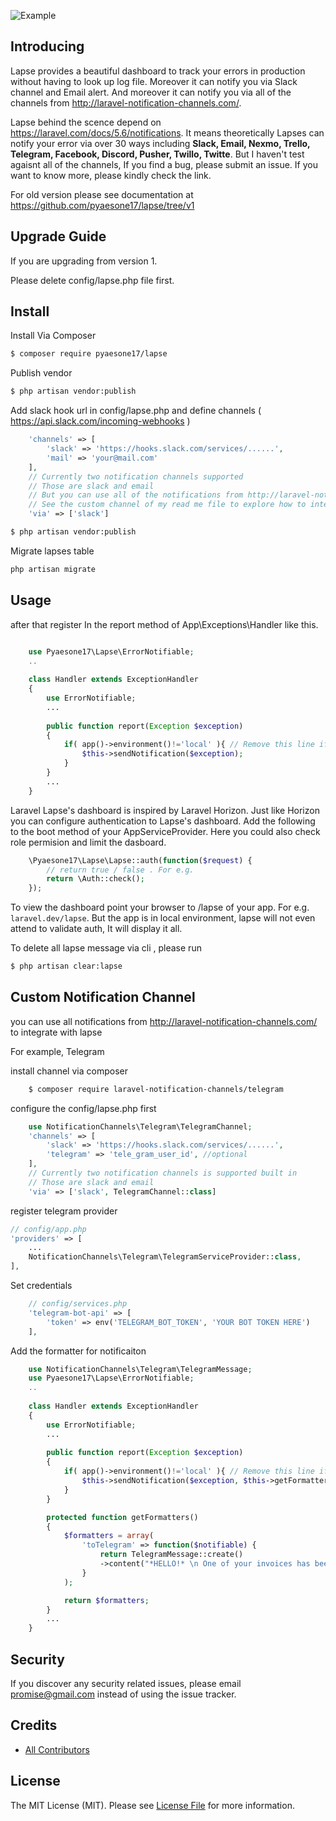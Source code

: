 
![Example](https://raw.githubusercontent.com/pyaesone17/lapse/master/lapse_v2.png)

## Introducing

Lapse provides a beautiful dashboard to track your errors in production without having to look up log file. 
Moreover it can notify you via Slack channel and Email alert. And moreover it can notify you via all of the channels from
http://laravel-notification-channels.com/.

Lapse behind the scence depend on https://laravel.com/docs/5.6/notifications. 
It means theoretically Lapses can notify your error via over 30 ways including **Slack, Email, Nexmo, Trello, Telegram, Facebook, Discord, Pusher, Twillo, Twitte**. But I haven't test agaisnt all of the channels, If you find a bug, please submit an issue.
If you want to know more, please kindly check the link.

For old version please see documentation at https://github.com/pyaesone17/lapse/tree/v1

## Upgrade Guide
If you are upgrading from version 1.

Please delete config/lapse.php file first.

## Install

Install Via Composer

``` bash
$ composer require pyaesone17/lapse
```

Publish vendor

``` bash
$ php artisan vendor:publish
```

Add slack hook url in config/lapse.php and define channels ( https://api.slack.com/incoming-webhooks )

``` php
    'channels' => [
        'slack' => 'https://hooks.slack.com/services/......',
        'mail' => 'your@mail.com'
    ],
    // Currently two notification channels supported
    // Those are slack and email
    // But you can use all of the notifications from http://laravel-notification-channels.com/
    // See the custom channel of my read me file to explore how to integrate
    'via' => ['slack']
```

``` bash
$ php artisan vendor:publish
```

Migrate lapses table

``` bash
php artisan migrate
```
## Usage

after that register In the report method of App\Exceptions\Handler like this.


``` php

    use Pyaesone17\Lapse\ErrorNotifiable;
    ..
    
    class Handler extends ExceptionHandler
    {
        use ErrorNotifiable;
        ...
    
        public function report(Exception $exception)
        {
            if( app()->environment()!='local' ){ // Remove this line if you want lapse to notify in local environment
                $this->sendNotification($exception);
            }
        }
        ...  
    }
```

Laravel Lapse's dashboard is inspired by Laravel Horizon. Just like Horizon you can configure authentication to Lapse's dashboard. Add the following to the boot method of your AppServiceProvider. Here you could also check role permision and limit
the dasboard.

``` php
    \Pyaesone17\Lapse\Lapse::auth(function($request) {
        // return true / false . For e.g.
        return \Auth::check();
    });
```
To view the dashboard point your browser to /lapse of your app. For e.g. `laravel.dev/lapse`.
But the app is in local environment, lapse will not even attend to validate auth, It will display it all.

To delete all lapse message via cli , please run

``` bash
$ php artisan clear:lapse
```

## Custom Notification Channel

you can use all notifications from http://laravel-notification-channels.com/ to integrate with lapse

For example, Telegram

install channel via composer

``` bash
    $ composer require laravel-notification-channels/telegram
```

configure the config/lapse.php first

``` php
    use NotificationChannels\Telegram\TelegramChannel;
    'channels' => [
        'slack' => 'https://hooks.slack.com/services/......',
        'telegram' => 'tele_gram_user_id', //optional
    ],
    // Currently two notification channels is supported built in
    // Those are slack and email
    'via' => ['slack', TelegramChannel::class]
```

register telegram provider

``` php
// config/app.php
'providers' => [
    ...
    NotificationChannels\Telegram\TelegramServiceProvider::class,
],
```

Set credentials
```php
    // config/services.php
    'telegram-bot-api' => [
        'token' => env('TELEGRAM_BOT_TOKEN', 'YOUR BOT TOKEN HERE')
    ],
```

Add the formatter for notificaiton
``` php
    use NotificationChannels\Telegram\TelegramMessage;
    use Pyaesone17\Lapse\ErrorNotifiable;
    ..
    
    class Handler extends ExceptionHandler
    {
        use ErrorNotifiable;
        ...
    
        public function report(Exception $exception)
        {
            if( app()->environment()!='local' ){ // Remove this line if you want lapse to notify in local environment
                $this->sendNotification($exception, $this->getFormatters());
            }
        }

        protected function getFormatters()
        {
            $formatters = array(
                'toTelegram' => function($notifiable) {
                    return TelegramMessage::create()
                    ->content("*HELLO!* \n One of your invoices has been paid!");
                }
            );

            return $formatters;
        }
        ...  
    }
```

## Security

If you discover any security related issues, please email promise@gmail.com instead of using the issue tracker.

## Credits

- [All Contributors][link-contributors]

## License

The MIT License (MIT). Please see [License File](LICENSE.md) for more information.

[ico-version]: https://img.shields.io/packagist/v//.svg?style=flat-square
[ico-license]: https://img.shields.io/badge/license-MIT-brightgreen.svg?style=flat-square
[ico-travis]: https://img.shields.io/travis///master.svg?style=flat-square
[ico-scrutinizer]: https://img.shields.io/scrutinizer/coverage/g//.svg?style=flat-square
[ico-code-quality]: https://img.shields.io/scrutinizer/g//.svg?style=flat-square
[ico-downloads]: https://img.shields.io/packagist/dt//.svg?style=flat-square

[link-packagist]: https://packagist.org/packages//
[link-travis]: https://travis-ci.org//
[link-scrutinizer]: https://scrutinizer-ci.com/g///code-structure
[link-code-quality]: https://scrutinizer-ci.com/g//
[link-downloads]: https://packagist.org/packages//
[link-author]: https://github.com/
[link-contributors]: ../../contributors

